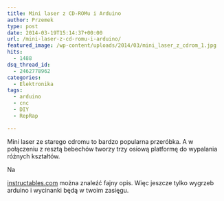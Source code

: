 ```yaml
---
title: Mini laser z CD-ROMu i Arduino
author: Przemek
type: post
date: 2014-03-19T15:14:37+00:00
url: /mini-laser-z-cd-romu-i-arduino/
featured_image: /wp-content/uploads/2014/03/mini_laser_z_cdrom_1.jpg
hits:
  - 1488
dsq_thread_id:
  - 2462778962
categories:
  - Elektronika
tags:
  - arduino
  - cnc
  - DIY
  - RepRap

---
```

Mini laser ze starego cdromu to bardzo popularna przeróbka. A w połączeniu z resztą bebechów tworzy trzy osiową platformę do wypalania różnych kształtów.

<!--more-->Na 

<a href="http://www.instructables.com/id/Arduino-3-axis-Mini-Lazer-Paper-Cutter/?ALLSTEPS" target="_blank">instructables.com</a> można znaleźć fajny opis. Więc jeszcze tylko wygrzeb arduino i wycinanki będą w twoim zasięgu.



&nbsp;

&nbsp;
